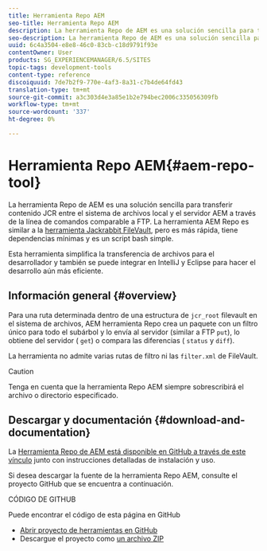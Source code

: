 ```yaml
---
title: Herramienta Repo AEM
seo-title: Herramienta Repo AEM
description: La herramienta Repo de AEM es una solución sencilla para transferir contenido JCR entre el sistema de archivos local y el servidor AEM a través de la línea de comandos comparable a FTP. La herramienta AEM Repo es similar a la herramienta Jackrabbit FileVault, pero es más rápida, tiene dependencias mínimas y es un script bash simple.
seo-description: La herramienta Repo de AEM es una solución sencilla para transferir contenido JCR entre el sistema de archivos local y el servidor AEM a través de la línea de comandos comparable a FTP. La herramienta AEM Repo es similar a la herramienta Jackrabbit FileVault, pero es más rápida, tiene dependencias mínimas y es un script bash simple.
uuid: 6c4a3504-e8e8-46c0-83cb-c18d9791f93e
contentOwner: User
products: SG_EXPERIENCEMANAGER/6.5/SITES
topic-tags: development-tools
content-type: reference
discoiquuid: 7de7b2f9-770e-4af3-8a31-c7b4de64fd43
translation-type: tm+mt
source-git-commit: a3c303d4e3a85e1b2e794bec2006c335056309fb
workflow-type: tm+mt
source-wordcount: '337'
ht-degree: 0%

---
```



# Herramienta Repo AEM{#aem-repo-tool}

La herramienta Repo de AEM es una solución sencilla para transferir contenido JCR entre el sistema de archivos local y el servidor AEM a través de la línea de comandos comparable a FTP. La herramienta AEM Repo es similar a la [herramienta Jackrabbit FileVault](/help/sites-developing/ht-vlttool.md), pero es más rápida, tiene dependencias mínimas y es un script bash simple.

Esta herramienta simplifica la transferencia de archivos para el desarrollador y también se puede integrar en IntelliJ y Eclipse para hacer el desarrollo aún más eficiente.

## Información general {#overview}

Para una ruta determinada dentro de una estructura de `jcr_root` filevault en el sistema de archivos, AEM herramienta Repo crea un paquete con un filtro único para todo el subárbol y lo envía al servidor (similar a FTP `put`), lo obtiene del servidor ( `get`) o compara las diferencias ( `status` y `diff`).

La herramienta no admite varias rutas de filtro ni las `filter.xml` de FileVault.

>[!CAUTION]
>
>Tenga en cuenta que la herramienta Repo AEM siempre sobrescribirá el archivo o directorio especificado.

## Descargar y documentación {#download-and-documentation}

La [Herramienta Repo de AEM está disponible en GitHub a través de este vínculo](https://github.com/Adobe-Marketing-Cloud/tools/tree/master/repo) junto con instrucciones detalladas de instalación y uso.

Si desea descargar la fuente de la herramienta Repo AEM, consulte el proyecto GitHub que se encuentra a continuación.

CÓDIGO DE GITHUB

Puede encontrar el código de esta página en GitHub

* [Abrir proyecto de herramientas en GitHub](https://github.com/Adobe-Marketing-Cloud/tools)
* Descargue el proyecto como [un archivo ZIP](https://github.com/Adobe-Marketing-Cloud/tools/archive/master.zip)

